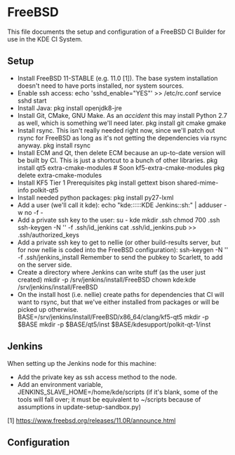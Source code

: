 # FreeBSD #

This file documents the setup and configuration of a FreeBSD CI Builder
for use in the KDE CI System.

## Setup ##

 - Install FreeBSD 11-STABLE (e.g. 11.0 [1]). The base system installation
   doesn't need to have ports installed, nor system sources.
 - Enable ssh access:
     echo 'sshd_enable="YES"' >> /etc/rc.conf
     service sshd start
 - Install Java:
     pkg install openjdk8-jre
 - Install Git, CMake, GNU Make. As an *accident* this may install
   Python 2.7 as well, which is something we'll need later.
     pkg install git cmake gmake
 - Install rsync. This isn't really needed right now, since we'll
   patch out rsync for FreeBSD as long as it's not getting the 
   dependencies via rsync anyway.
     pkg install rsync
 - Install ECM and Qt, then delete ECM because an up-to-date version will 
   be built by CI. This is just a shortcut to a bunch of other libraries.
     pkg install qt5 extra-cmake-modules # Soon kf5-extra-cmake-modules
     pkg delete extra-cmake-modules
 - Install KF5 Tier 1 Prerequisites
     pkg install gettext bison shared-mime-info polkit-qt5
 - Install needed python packages:
     pkg install py27-lxml
 - Add a user (we'll call it kde):
     echo "kde::::::KDE Jenkins::sh:" | adduser -w no -f -
 - Add a private ssh key to the user:
     su - kde
     mkdir .ssh
     chmod 700 .ssh
     ssh-keygen -N '' -f .ssh/id_jenkins
     cat .ssh/id_jenkins.pub >> .ssh/authorized_keys
 - Add a private ssh key to get to nellie (or other build-results server,
   but for now nellie is coded into the FreeBSD configuration):
     ssh-keygen -N '' -f .ssh/jenkins_install
   Remember to send the pubkey to Scarlett, to add on the server side.
 - Create a directory where Jenkins can write stuff (as the user just created)
     mkdir -p /srv/jenkins/install/FreeBSD
     chown kde:kde /srv/jenkins/install/FreeBSD
 - On the install host (i.e. nellie) create paths for dependencies that
   CI will want to rsync, but that we've either installed from packages
   or will be picked up otherwise.
     BASE=/srv/jenkins/install/FreeBSD/x86_64/clang/kf5-qt5
     mkdir -p $BASE
     mkdir -p $BASE/qt5/inst $BASE/kdesupport/polkit-qt-1/inst

## Jenkins ##

When setting up the Jenkins node for this machine:
 - Add the private key as ssh access method to the node.
 - Add an environment variable, JENKINS_SLAVE_HOME=/home/kde/scripts
   (if it's blank, some of the tools will fall over; it must be
   equivalent to ~/scripts because of assumptions in update-setup-sandbox.py)



[1] https://www.freebsd.org/releases/11.0R/announce.html


## Configuration ##

